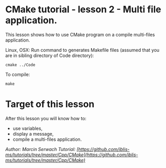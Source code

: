 # CMake tutorial - lesson 2 - Multi file application.
This lesson shows how to use CMake program on a compile multi-files application. 

Linux, OSX: Run command to generates Makefile files (assumed that you are in sibling directory of Code directory):
```
cmake ../Code
```
To compile:
```
make
```

# Target of this lesson
After this lesson you will know how to:
- use variables,
- display a message,
- compile a multi-files application.


*Author: Marcin Serwach*
*Tutorial: [https://github.com/iblis-ms/tutorials/tree/master/Cpp/CMake](https://github.com/iblis-ms/tutorials/tree/master/Cpp/CMake)*
